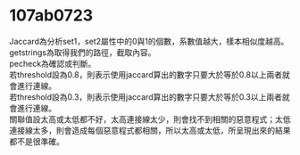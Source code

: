 # 107ab0723

Jaccard為分析set1，set2屬性中的0與1的個數，系數值越大，樣本相似度越高。 \
getstrings為取得我們的路徑，截取內容。 \
pecheck為確認或判斷。 \
若threshold設為0.8，則表示使用jaccard算出的數字只要大於等於0.8以上兩者就會進行連線。\
若threshold設為0.3，則表示使用jaccard算出的數字只要大於等於0.3以上兩者就會進行連線。\
關聯值設太高或太低都不好，太高連接線太少，則會找不到相關的惡意程式；太低連接線太多，則會造成每個惡意程式都相關，所以太高或太低，所呈現出來的結果都不是很準確。
